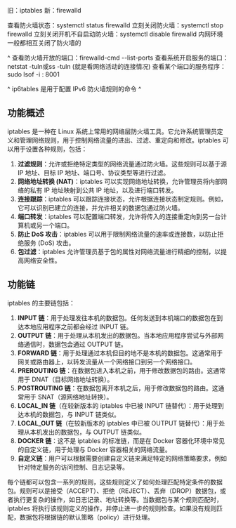 旧：iptables
新：firewalld

查看防火墙状态：systemctl status firewalld
立刻关闭防火墙：systemctl stop firewalld
立刻关闭开机不自启动防火墙：systemctl disable firewalld
内网环境一般都相互关闭了防火墙的

^
查看防火墙开放的端口：firewalld-cmd --list-ports
查看系统开启服务的端口：netstat -tuln或ss -tuln  (就是看网络活动的连接情况)
查看某个端口的服务程序：sudo lsof -i : 8001


^
ip6tables 是用于配置 IPv6 防火墙规则的命令
^

## **功能概述**
iptables 是一种在 Linux 系统上常用的网络层防火墙工具。它允许系统管理员定义和管理网络规则，用于控制网络流量的进出、过滤、重定向和修改。iptables 可以用于设置各种规则，包括：

1. **过滤规则**：允许或拒绝特定类型的网络流量通过防火墙。这些规则可以基于源 IP 地址、目标 IP 地址、端口号、协议类型等进行过滤。
2. **网络地址转换 (NAT)**：iptables 可以实现网络地址转换，允许管理员将内部网络的私有 IP 地址映射到公共 IP 地址，以及进行端口转发。
3. **连接跟踪**：iptables 可以跟踪连接状态，允许根据连接状态制定规则。例如，它可以识别已建立的连接，并允许相关的数据包通过防火墙。
4. **端口转发**：iptables 可以配置端口转发，允许将传入的连接重定向到另一台计算机或另一个端口。
5. **防止 DoS 攻击**：iptables 可以用于限制网络流量的速率或连接数，以防止拒绝服务 (DoS) 攻击。
6. **包过滤**：iptables 允许管理员基于包的属性对网络流量进行精细的控制，以提高网络安全性。


## **功能链**


iptables 的主要链包括：

1. **INPUT 链**：用于处理发往本机的数据包。任何发送到本机端口的数据包在到达本地应用程序之前都会经过 INPUT 链。
2. **OUTPUT 链**：用于处理从本机发出的数据包。当本地应用程序尝试与外部网络通信时，数据包会通过 OUTPUT 链。
3. **FORWARD 链**：用于处理通过本机但目的地不是本机的数据包。这通常用于网关或路由器上，以转发流量从一个网络接口到另一个网络接口。
4. **PREROUTING 链**：在数据包进入本机之前，用于修改数据包的路由。这通常用于 DNAT（目标网络地址转换）。
5. **POSTROUTING 链**：在数据包离开本机之后，用于修改数据包的路由。这通常用于 SNAT（源网络地址转换）。
6. **LOCAL\_IN 链**（在较新版本的 iptables 中已被 INPUT 链替代）：用于处理到达本机的数据包，与 INPUT 链类似。
7. **LOCAL\_OUT 链**（在较新版本的 iptables 中已被 OUTPUT 链替代）：用于处理从本机发出的数据包，与 OUTPUT 链类似。
8. **DOCKER 链**：这不是 iptables 的标准链，而是在 Docker 容器化环境中常见的自定义链，用于处理与 Docker 容器相关的网络流量。
9. **自定义链**：用户可以根据需要创建自定义链来满足特定的网络策略要求，例如针对特定服务的访问控制、日志记录等。

每个链都可以包含一系列的规则，这些规则定义了如何处理匹配特定条件的数据包。规则可以是接受（ACCEPT）、拒绝（REJECT）、丢弃（DROP）数据包，或者执行更复杂的操作，如日志记录、地址转换等。当数据包与某个规则匹配时，iptables 将执行该规则定义的操作，并停止进一步的规则检查。如果没有规则匹配，数据包将根据链的默认策略（policy）进行处理。




